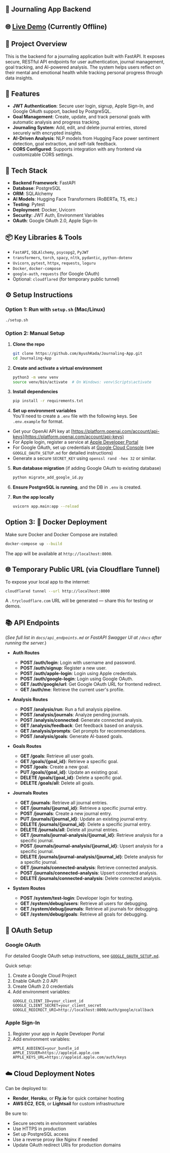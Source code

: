 ## 📓 Journaling App Backend

## 🌐 [Live Demo](https://journaling-app-frontend-ecru.vercel.app/) (Currently Offline)

## 🚀 Project Overview  
This is the backend for a journaling application built with FastAPI. It exposes secure, RESTful API endpoints for user authentication, journal management, goal tracking, and AI-powered analysis. The system helps users reflect on their mental and emotional health while tracking personal progress through data insights.

## 🔑 Features  
- **JWT Authentication**: Secure user login, signup, Apple Sign-In, and Google OAuth support, backed by PostgreSQL.  
- **Goal Management**: Create, update, and track personal goals with automatic analysis and progress tracking.  
- **Journaling System**: Add, edit, and delete journal entries, stored securely with encrypted insights.  
- **AI-Driven Analysis**: NLP models from Hugging Face power sentiment detection, goal extraction, and self-talk feedback.  
- **CORS Configured**: Supports integration with any frontend via customizable CORS settings.

## 🧰 Tech Stack  
- **Backend Framework**: FastAPI  
- **Database**: PostgreSQL  
- **ORM**: SQLAlchemy  
- **AI Models**: Hugging Face Transformers (RoBERTa, T5, etc.)  
- **Testing**: Pytest  
- **Deployment**: Docker, Uvicorn  
- **Security**: JWT Auth, Environment Variables
- **OAuth**: Google OAuth 2.0, Apple Sign-In

## 📦 Key Libraries & Tools  
- `FastAPI`, `SQLAlchemy`, `psycopg2`, `PyJWT`  
- `transformers`, `torch`, `spacy`, `nltk`, `pydantic`, `python-dotenv`  
- `Uvicorn`, `pytest`, `httpx`, `requests`, `loguru`  
- `Docker`, `docker-compose`  
- `google-auth`, `requests` (for Google OAuth)
- Optional: `cloudflared` (for temporary public tunnel)

## ⚙️ Setup Instructions

### Option 1: Run with `setup.sh` (Mac/Linux)
```bash
./setup.sh
```

### Option 2: Manual Setup
1. **Clone the repo**  
   ```bash
   git clone https://github.com/AyushKada/Journaling-App.git
   cd Journaling-App
   ```

2. **Create and activate a virtual environment**  
   ```bash
   python3 -m venv venv  
   source venv/bin/activate  # On Windows: venv\Scripts\activate
   ```

3. **Install dependencies**  
   ```bash
   pip install -r requirements.txt
   ```

4. **Set up environment variables**  
  You'll need to create a `.env` file with the following keys. See `.env.example` for format.

- Get your OpenAI API key at [https://platform.openai.com/account/api-keys](https://platform.openai.com/account/api-keys)
- For Apple login, register a service at [Apple Developer Portal](https://developer.apple.com/account/resources/identifiers/)
- For Google OAuth, set up credentials at [Google Cloud Console](https://console.cloud.google.com/) (see `GOOGLE_OAUTH_SETUP.md` for detailed instructions)
- Generate a secure `SECRET_KEY` using `openssl rand -hex 32` or similar.

5. **Run database migration** (if adding Google OAuth to existing database)
   ```bash
   python migrate_add_google_id.py
   ```

6. **Ensure PostgreSQL is running**, and the DB in `.env` is created.

7. **Run the app locally**  
   ```bash
   uvicorn app.main:app --reload
   ```

## Option 3: 🐳 Docker Deployment  
Make sure Docker and Docker Compose are installed:

```bash
docker-compose up --build
```

The app will be available at `http://localhost:8000`.

## 🌐 Temporary Public URL (via Cloudflare Tunnel)  
To expose your local app to the internet:

```bash
cloudflared tunnel --url http://localhost:8000
```

A `.trycloudflare.com` URL will be generated — share this for testing or demos.

## 📚 API Endpoints  
(*See full list in `docs/api_endpoints.md` or FastAPI Swagger UI at `/docs` after running the server.*)

- **Auth Routes**
  - **POST /auth/login**: Login with username and password.
  - **POST /auth/signup**: Register a new user.
  - **POST /auth/apple-login**: Login using Apple credentials.
  - **POST /auth/google-login**: Login using Google OAuth.
  - **GET /auth/google/url**: Get Google OAuth URL for frontend redirect.
  - **GET /auth/me**: Retrieve the current user's profile.

- **Analysis Routes**
  - **POST /analysis/run**: Run a full analysis pipeline.
  - **POST /analysis/journals**: Analyze pending journals.
  - **POST /analysis/connected**: Generate connected analysis.
  - **GET /analysis/feedback**: Get feedback based on analysis.
  - **GET /analysis/prompts**: Get prompts for recommendations.
  - **POST /analysis/goals**: Generate AI-based goals.

- **Goals Routes**
  - **GET /goals**: Retrieve all user goals.
  - **GET /goals/{goal_id}**: Retrieve a specific goal.
  - **POST /goals**: Create a new goal.
  - **PUT /goals/{goal_id}**: Update an existing goal.
  - **DELETE /goals/{goal_id}**: Delete a specific goal.
  - **DELETE /goals/all**: Delete all goals.

- **Journals Routes**
  - **GET /journals**: Retrieve all journal entries.
  - **GET /journals/{journal_id}**: Retrieve a specific journal entry.
  - **POST /journals**: Create a new journal entry.
  - **PUT /journals/{journal_id}**: Update an existing journal entry.
  - **DELETE /journals/{journal_id}**: Delete a specific journal entry.
  - **DELETE /journals/all**: Delete all journal entries.
  - **GET /journals/journal-analysis/{journal_id}**: Retrieve analysis for a specific journal.
  - **POST /journals/journal-analysis/{journal_id}**: Upsert analysis for a specific journal.
  - **DELETE /journals/journal-analysis/{journal_id}**: Delete analysis for a specific journal.
  - **GET /journals/connected-analysis**: Retrieve connected analysis.
  - **POST /journals/connected-analysis**: Upsert connected analysis.
  - **DELETE /journals/connected-analysis**: Delete connected analysis.

- **System Routes**
  - **POST /system/test-login**: Developer login for testing.
  - **GET /system/debug/users**: Retrieve all users for debugging.
  - **GET /system/debug/journals**: Retrieve all journals for debugging.
  - **GET /system/debug/goals**: Retrieve all goals for debugging.

## 🔐 OAuth Setup

### Google OAuth
For detailed Google OAuth setup instructions, see [`GOOGLE_OAUTH_SETUP.md`](GOOGLE_OAUTH_SETUP.md).

Quick setup:
1. Create a Google Cloud Project
2. Enable OAuth 2.0 API
3. Create OAuth 2.0 credentials
4. Add environment variables:
   ```env
   GOOGLE_CLIENT_ID=your_client_id
   GOOGLE_CLIENT_SECRET=your_client_secret
   GOOGLE_REDIRECT_URI=http://localhost:8000/auth/google/callback
   ```

### Apple Sign-In
1. Register your app in Apple Developer Portal
2. Add environment variables:
   ```env
   APPLE_AUDIENCE=your_bundle_id
   APPLE_ISSUER=https://appleid.apple.com
   APPLE_KEYS_URL=https://appleid.apple.com/auth/keys
   ```

## ☁️ Cloud Deployment Notes  
Can be deployed to:
- **Render**, **Heroku**, or **Fly.io** for quick container hosting  
- **AWS EC2**, **ECS**, or **Lightsail** for custom infrastructure

Be sure to:
- Secure secrets in environment variables
- Use HTTPS in production
- Set up PostgreSQL access
- Use a reverse proxy like Nginx if needed
- Update OAuth redirect URIs for production domains

